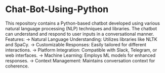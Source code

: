 # Chat-Bot-Using-Python
This repository contains a Python-based chatbot developed using various natural language processing (NLP) techniques and libraries. 
The chatbot can understand and respond to user inputs in a conversational manner. 
Features:
-> Natural Language Understanding: Utilizes libraries like NLTK and SpaCy.
-> Customizable Responses: Easily tailored for different interactions.
-> Platform Integration: Compatible with Slack, Telegram, or web interfaces.
-> Machine Learning: Employs ML models for enhanced responses.
-> Context Management: Maintains conversation context for coherence.
